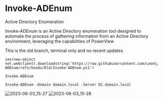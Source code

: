 # Invoke-ADEnum
Active Directory Enumeration

Invoke-ADEnum is an Active Directory enumeration tool designed to automate the process of gathering information from an Active Directory environment, leveraging the capabilities of PowerView

This is the old branch, terminal only and no recent updates.

```
iex(new-object net.webclient).downloadstring('https://raw.githubusercontent.com/Leo4j/Invoke-ADEnum/refs/heads/Old/Invoke-ADEnum.ps1')
```
```
Invoke-ADEnum
```
```
Invoke-ADEnum -Domain domain.local -Server DC.domain.local
```

![2023-06-03_15-27](https://github.com/Leo4j/Invoke-ADEnum/assets/61951374/b1f72991-2177-4ff3-ae38-07b4ae43dd90)
![2023-06-03_15-28](https://github.com/Leo4j/Invoke-ADEnum/assets/61951374/ab4d4280-bffe-4d23-a327-65a616d8c967)
